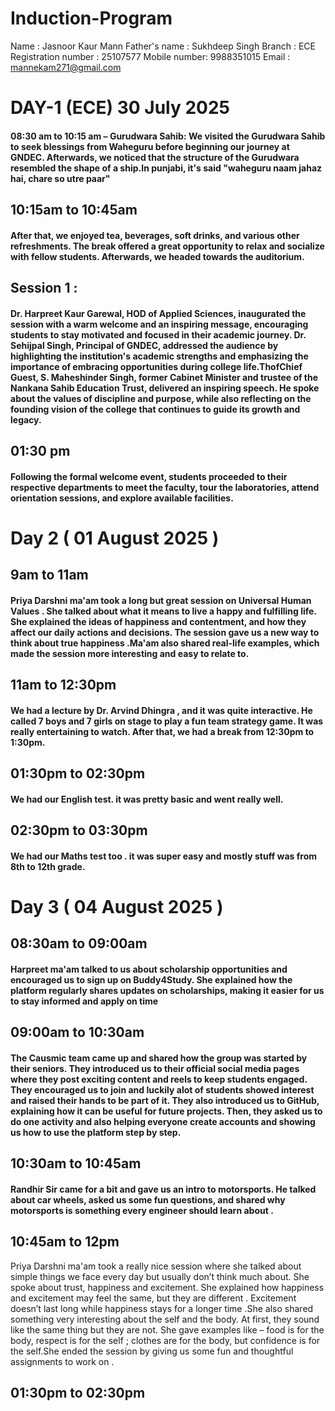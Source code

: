 # Induction-Program
Name : Jasnoor Kaur Mann
Father's name : Sukhdeep Singh
Branch : ECE
Registration number : 25107577
Mobile number: 9988351015
Email : mannekam271@gmail.com
# DAY-1 (ECE) 30 July 2025  
#### 08:30 am to 10:15 am – Gurudwara Sahib: We visited the Gurudwara Sahib to seek blessings from Waheguru before beginning our journey at GNDEC. Afterwards, we noticed that the structure of the Gurudwara resembled the shape of a ship.In punjabi, it's said "waheguru naam jahaz hai, chare so utre paar"
## 10:15am to 10:45am
#### After that, we enjoyed tea, beverages, soft drinks, and various other refreshments. The break offered a great opportunity to relax and socialize with fellow students. Afterwards, we headed towards the auditorium.
## Session 1 : 
#### Dr. Harpreet Kaur Garewal, HOD of Applied Sciences, inaugurated the session with a warm welcome and an inspiring message, encouraging students to stay motivated and focused in their academic journey. Dr. Sehijpal Singh, Principal of GNDEC, addressed the audience by highlighting the institution's academic strengths and emphasizing the importance of embracing opportunities during college life.ThofChief Guest, S. Maheshinder Singh, former Cabinet Minister and trustee of the Nankana Sahib Education Trust, delivered an inspiring speech. He spoke about the values of discipline and purpose, while also reflecting on the founding vision of the college that continues to guide its growth and legacy.
## 01:30 pm 
#### Following the formal welcome event, students proceeded to their respective departments to meet the faculty, tour the laboratories, attend orientation sessions, and explore available facilities.
# Day 2 ( 01 August 2025 ) 
## 9am to 11am 
#### Priya Darshni ma'am took a long but great session on Universal Human Values . She talked about what it means to live a happy and fulfilling life. She explained the ideas of happiness and contentment, and how they affect our daily actions and decisions. The session gave us a new way to think about true happiness  .Ma'am also shared real-life examples, which made the session more interesting and easy to relate to.
## 11am to 12:30pm
#### We had a lecture by Dr. Arvind Dhingra , and it was quite interactive. He called 7 boys and 7 girls on stage to play a fun team strategy game. It was really entertaining to watch. After that,  we had a break from 12:30pm to 1:30pm.
## 01:30pm to 02:30pm 
#### We had our English test. it was pretty basic and went really well.
## 02:30pm to 03:30pm 
#### We had our Maths test too . it was super easy and mostly stuff was from 8th to 12th grade. 
# Day 3 ( 04 August 2025 ) 
## 08:30am to 09:00am 
#### Harpreet ma'am talked to us about scholarship opportunities and encouraged us to sign up on Buddy4Study. She explained how the platform regularly shares updates on scholarships, making it easier for us to stay informed and apply on time   
## 09:00am to 10:30am
#### The Causmic team came up and shared how the group was started by their seniors. They introduced us to their official social media pages  where they post exciting content and reels to keep students engaged. They encouraged us to join and luckily alot of students showed interest and raised their hands to be part of it. They also introduced us to GitHub, explaining how it can be useful for future projects. Then, they asked us to do one activity and also helping everyone create accounts and showing us how to use the platform step by step.
## 10:30am to 10:45am 
#### Randhir Sir came for a bit and gave us an  intro to motorsports. He talked about car wheels, asked us some fun questions, and shared why motorsports is something every engineer should learn about  . 
## 10:45am to 12pm
Priya Darshni ma'am took a really nice session where she talked about simple things we face every day but usually don’t think much about. She spoke about trust, happiness and excitement. She explained how happiness and excitement may feel the same, but they are different  . Excitement doesn’t last long  while happiness stays for a longer time .She also shared something very interesting about the self and the body. At first, they sound like the same thing but they are not. She gave examples like – food is for the body, respect is for the self ; clothes are for the body, but confidence is for the self.She ended the session by giving us some fun and thoughtful assignments to work on . 
## 01:30pm to 02:30pm 
